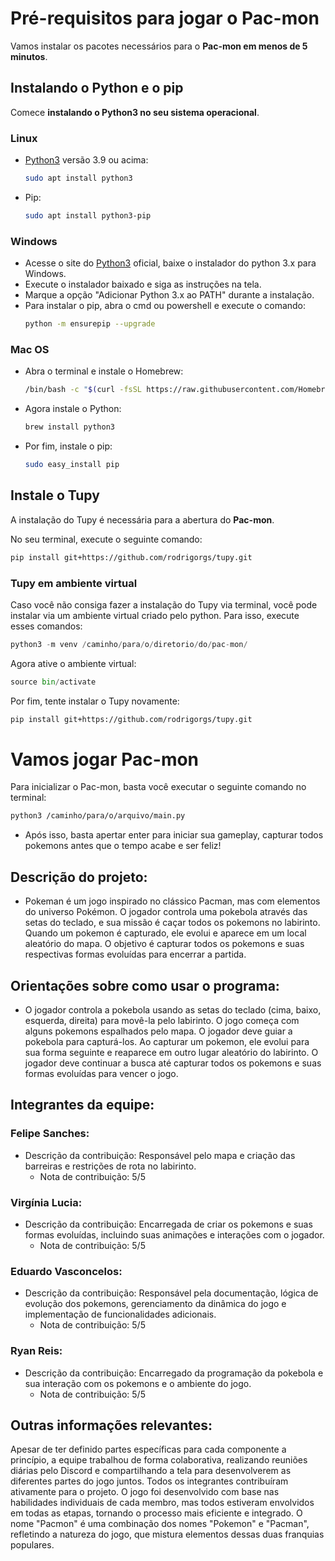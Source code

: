 # Pré-requisitos para jogar o Pac-mon

Vamos instalar os pacotes necessários para o **Pac-mon em menos de 5 minutos**.

## Instalando o Python e o pip

Comece **instalando o Python3 no seu sistema operacional**.

### Linux

- [Python3](https://www.python.org/downloads/) versão 3.9 ou acima:
  ```bash
  sudo apt install python3
  ```
- Pip:
  ```bash
  sudo apt install python3-pip
  ```

### Windows

- Acesse o site do [Python3](https://www.python.org/downloads/) oficial, baixe o instalador do python 3.x para Windows.
- Execute o instalador baixado e siga as instruções na tela.
- Marque a opção "Adicionar Python 3.x ao PATH" durante a instalação.
- Para instalar o pip, abra o cmd ou powershell e execute o comando:
  ```bash
  python -m ensurepip --upgrade
  ```

### Mac OS

- Abra o terminal e instale o Homebrew:
  ```bash
  /bin/bash -c "$(curl -fsSL https://raw.githubusercontent.com/Homebrew/install/HEAD/install.sh)"
  ```
- Agora instale o Python:
  ```bash
  brew install python3
  ```
- Por fim, instale o pip:
  ```bash
  sudo easy_install pip
  ```

## Instale o Tupy

A instalação do Tupy é necessária para a abertura do **Pac-mon**.

No seu terminal, execute o seguinte comando:

```bash
pip install git+https://github.com/rodrigorgs/tupy.git
```

### Tupy em ambiente virtual

Caso você não consiga fazer a instalação do Tupy via terminal, você pode instalar via um ambiente virtual criado pelo python. Para isso, execute esses comandos:

```python
python3 -m venv /caminho/para/o/diretorio/do/pac-mon/
```

Agora ative o ambiente virtual:

```python
source bin/activate
```

Por fim, tente instalar o Tupy novamente:

```bash
pip install git+https://github.com/rodrigorgs/tupy.git
```

# Vamos jogar Pac-mon

Para inicializar o Pac-mon, basta você executar o seguinte comando no terminal:

```bash
python3 /caminho/para/o/arquivo/main.py
```

- Após isso, basta apertar enter para iniciar sua gameplay, capturar todos pokemons antes que o tempo acabe e ser feliz!

## Descrição do projeto:

- Pokeman é um jogo inspirado no clássico Pacman, mas com elementos do universo Pokémon. O jogador controla uma pokebola através das setas do teclado, e sua missão é caçar todos os pokemons no labirinto. Quando um pokemon é capturado, ele evolui e aparece em um local aleatório do mapa. O objetivo é capturar todos os pokemons e suas respectivas formas evoluídas para encerrar a partida.

## Orientações sobre como usar o programa:

- O jogador controla a pokebola usando as setas do teclado (cima, baixo, esquerda, direita) para movê-la pelo labirinto. O jogo começa com alguns pokemons espalhados pelo mapa. O jogador deve guiar a pokebola para capturá-los. Ao capturar um pokemon, ele evolui para sua forma seguinte e reaparece em outro lugar aleatório do labirinto. O jogador deve continuar a busca até capturar todos os pokemons e suas formas evoluídas para vencer o jogo.

## Integrantes da equipe:

### Felipe Sanches:

- Descrição da contribuição:
  Responsável pelo mapa e criação das barreiras e restrições de rota no labirinto.
  - Nota de contribuição: 5/5

### Virgínia Lucia:

- Descrição da contribuição:
  Encarregada de criar os pokemons e suas formas evoluídas, incluindo suas animações e interações com o jogador.
  - Nota de contribuição: 5/5

### Eduardo Vasconcelos:

- Descrição da contribuição:
  Responsável pela documentação, lógica de evolução dos pokemons, gerenciamento da dinâmica do jogo e implementação de funcionalidades adicionais.
  - Nota de contribuição: 5/5

### Ryan Reis:

- Descrição da contribuição:
  Encarregado da programação da pokebola e sua interação com os pokemons e o ambiente do jogo.
  - Nota de contribuição: 5/5

## Outras informações relevantes:

Apesar de ter definido partes específicas para cada componente a princípio, a equipe trabalhou de forma colaborativa, realizando reuniões diárias pelo Discord e compartilhando a tela para desenvolverem as diferentes partes do jogo juntos. Todos os integrantes contribuíram ativamente para o projeto. O jogo foi desenvolvido com base nas habilidades individuais de cada membro, mas todos estiveram envolvidos em todas as etapas, tornando o processo mais eficiente e integrado. O nome "Pacmon" é uma combinação dos nomes "Pokemon" e "Pacman", refletindo a natureza do jogo, que mistura elementos dessas duas franquias populares.
